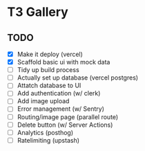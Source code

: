 # T3 Gallery

## TODO

- [x] Make it deploy (vercel)
- [x] Scaffold basic ui with mock data
- [ ] Tidy up build process
- [ ] Actually set up database (vercel postgres)
- [ ] Attatch database to UI
- [ ] Add authentication (w/ clerk)
- [ ] Add image upload
- [ ] Error management (w/ Sentry)
- [ ] Routing/image page (parallel route)
- [ ] Delete button (w/ Server Actions)
- [ ] Analytics (posthog)
- [ ] Ratelimiting (upstash)